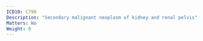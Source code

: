 ```yaml
---
ICD10: C790
Description: "Secondary malignant neoplasm of kidney and renal pelvis"
Matters: No
Weight: 0
---
```

